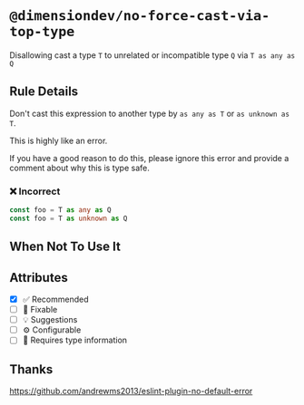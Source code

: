 <!-- begin title -->

# `@dimensiondev/no-force-cast-via-top-type`

Disallowing cast a type `T` to unrelated or incompatible type `Q` via `T as any as Q`

<!-- end title -->

## Rule Details

Don't cast this expression to another type by `as any as T` or `as unknown as T`.

This is highly like an error.

If you have a good reason to do this, please ignore this error and provide a comment about why this is type safe.

### :x: Incorrect

```ts
const foo = T as any as Q
const foo = T as unknown as Q
```

## When Not To Use It

## Attributes

<!-- begin attributes -->

- [x] :white_check_mark: Recommended
- [ ] :wrench: Fixable
- [ ] :bulb: Suggestions
- [ ] :gear: Configurable
- [ ] :thought_balloon: Requires type information

<!-- end attributes -->

## Thanks

<https://github.com/andrewms2013/eslint-plugin-no-default-error>
